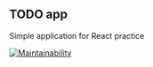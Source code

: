 ## TODO app

Simple application for React practice

[![Maintainability](https://api.codeclimate.com/v1/badges/2325ec72f40eb8607470/maintainability)](https://codeclimate.com/github/elen-oz/todo-app/maintainability)